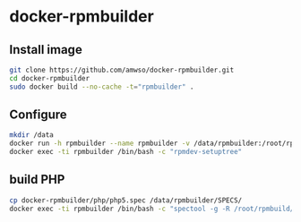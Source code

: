 # docker-rpmbuilder

## Install image 

```bash
git clone https://github.com/amwso/docker-rpmbuilder.git
cd docker-rpmbuilder
sudo docker build --no-cache -t="rpmbuilder" .
```

## Configure

```bash
mkdir /data
docker run -h rpmbuilder --name rpmbuilder -v /data/rpmbuilder:/root/rpmbuild -d -t -i rpmbuilder /usr/bin/supervisord -n
docker exec -ti rpmbuilder /bin/bash -c "rpmdev-setuptree"
```

## build PHP

```bash
cp docker-rpmbuilder/php/php5.spec /data/rpmbuilder/SPECS/
docker exec -ti rpmbuilder /bin/bash -c "spectool -g -R /root/rpmbuild/SPECS/php5.spec"
```

